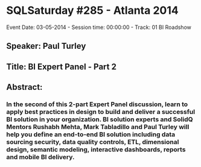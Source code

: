 # SQLSaturday #285 - Atlanta 2014
Event Date: 03-05-2014 - Session time: 00:00:00 - Track: 01 BI Roadshow
## Speaker: Paul Turley
## Title: BI Expert Panel - Part 2
## Abstract:
### In the second of this 2-part Expert Panel discussion, learn to apply best practices in design to build and deliver a successful BI solution in your organization.  BI solution experts and SolidQ Mentors Rushabh Mehta, Mark Tabladillo and Paul Turley will help you define an end-to-end BI solution including data sourcing  security, data quality controls, ETL, dimensional design, semantic modeling, interactive dashboards, reports and mobile BI delivery.
